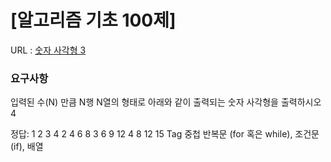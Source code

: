 # [알고리즘 기초 100제] 

URL : [숫자 사각형 3](https://www.youtube.com/watch?v=T_2P_JwESH8&list=PLVoihNyHW4xkm_KJ8_N8X7F6EQP4uSRyR&index=14)

### 요구사항 

입력된 수(N) 만큼 N행 N열의 형태로 아래와 같이 출력되는 
숫자 사각형을 출력하시오
4

정답:  1   2   3   4 
      2   4   6   8
      3   6   9  12
      4   8  12  15
Tag
중첩 반복문 (for 혹은 while), 조건문(if), 배열